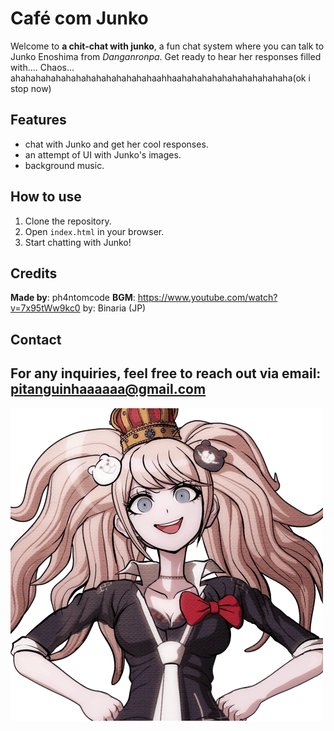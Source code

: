 # Café com Junko

Welcome to **a chit-chat with junko**, a fun chat system where you can talk to Junko Enoshima from *Danganronpa*. Get ready to hear her responses filled with.... Chaos... ahahahahahahahahahahahahahahaahhaahahahahahahahahahahaha(ok i stop now)

## Features

- chat with Junko and get her cool responses.
- an attempt of UI with Junko's images.
- background music.

## How to use

1. Clone the repository.
2. Open `index.html` in your browser.
3. Start chatting with Junko!

## Credits

**Made by**: ph4ntomcode
**BGM**: https://www.youtube.com/watch?v=7x95tWw9kc0 by: Binaria (JP)

## Contact

For any inquiries, feel free to reach out via email: pitanguinhaaaaaa@gmail.com
---

![Junko Enoshima](public/junko.png)
